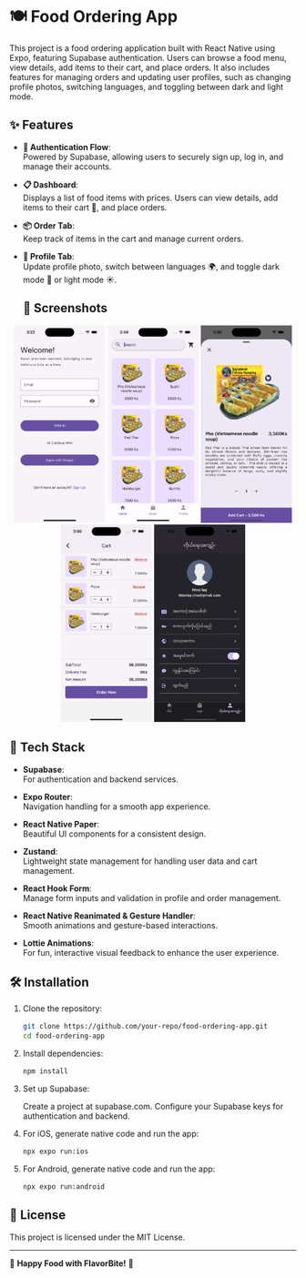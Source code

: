 # 🍽️ Food Ordering App

This project is a food ordering application built with React Native using Expo, featuring Supabase authentication. Users can browse a food menu, view details, add items to their cart, and place orders. It also includes features for managing orders and updating user profiles, such as changing profile photos, switching languages, and toggling between dark and light mode.

## ✨ Features

- **🔐 Authentication Flow**:  
  Powered by Supabase, allowing users to securely sign up, log in, and manage their accounts.

- **📋 Dashboard**:  
  Displays a list of food items with prices. Users can view details, add items to their cart 🛒, and place orders.

- **📦 Order Tab**:  
  Keep track of items in the cart and manage current orders.

- **👤 Profile Tab**:  
  Update profile photo, switch between languages 🌍, and toggle dark mode 🌙 or light mode ☀️.

  ## 📸 Screenshots

<p align="center">
  <img src="./assets/images/preview1.png" alt="Login Screen" width="160"/>
  <img src="./assets/images/preview2.png" alt="Card List Screen" width="160"/>
  <img src="./assets/images/preview3.png" alt="Filter and Search Screen" width="160"/>
  <img src="./assets/images/preview4.png" alt="Card Detail Screen" width="160"/>
  <img src="./assets/images/preview5.png" alt="Collections Screen" width="160"/>
</p>

## 🔧 Tech Stack

- **Supabase**:  
  For authentication and backend services.

- **Expo Router**:  
  Navigation handling for a smooth app experience.

- **React Native Paper**:  
  Beautiful UI components for a consistent design.

- **Zustand**:  
  Lightweight state management for handling user data and cart management.

- **React Hook Form**:  
  Manage form inputs and validation in profile and order management.

- **React Native Reanimated & Gesture Handler**:  
  Smooth animations and gesture-based interactions.

- **Lottie Animations**:  
  For fun, interactive visual feedback to enhance the user experience.

## 🛠️ Installation

1. Clone the repository:
   
   ```bash
   git clone https://github.com/your-repo/food-ordering-app.git
   cd food-ordering-app
3. Install dependencies:
   
   ```bash
   npm install
4. Set up Supabase:
   
   Create a project at supabase.com.
   Configure your Supabase keys for authentication and backend.
   
5. For iOS, generate native code and run the app:
    ```bash
    npx expo run:ios
    ```

6. For Android, generate native code and run the app:
    ```bash
    npx expo run:android
    ```
## 📝 License

This project is licensed under the MIT License.

---

🌟 **Happy Food with FlavorBite!** 🌟
